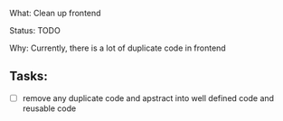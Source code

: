What: Clean up frontend

Status: TODO

Why: Currently, there is a lot of duplicate code in frontend

## Tasks:

- [ ] remove any duplicate code and apstract into well defined code and reusable code
